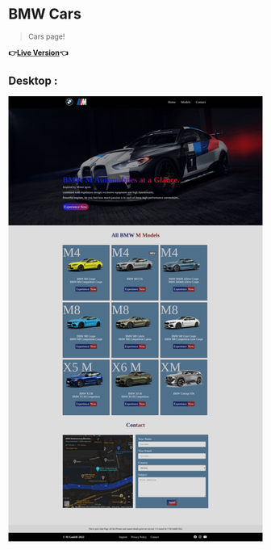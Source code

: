 # BMW Cars

>Cars page!

**:point_right:[Live Version]():point_left:**

## Desktop :

![BMW](images/BMW.png)
